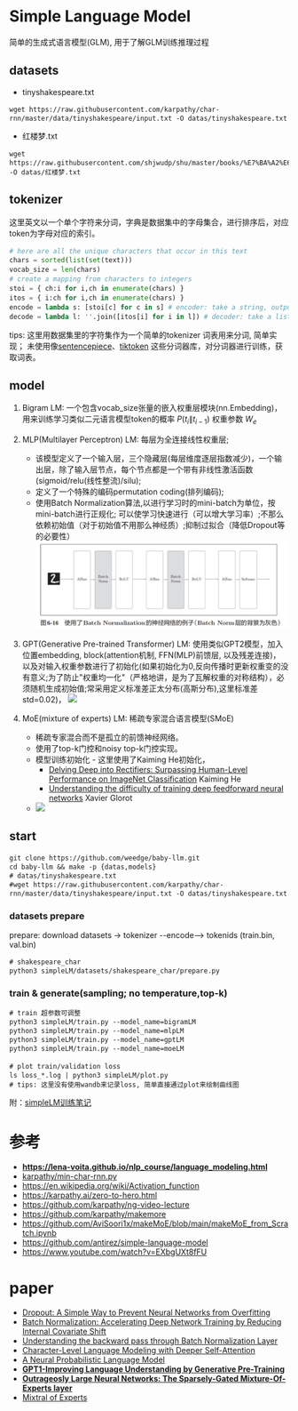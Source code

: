 # Simple Language Model
简单的生成式语言模型(GLM), 用于了解GLM训练推理过程
## datasets
- tinyshakespeare.txt
```shell
wget https://raw.githubusercontent.com/karpathy/char-rnn/master/data/tinyshakespeare/input.txt -O datas/tinyshakespeare.txt
```
- 红楼梦.txt
```shell
wget https://raw.githubusercontent.com/shjwudp/shu/master/books/%E7%BA%A2%E6%A5%BC%E6%A2%A6.txt -O datas/红楼梦.txt
```
## tokenizer
这里英文以一个单个字符来分词，字典是数据集中的字母集合，进行排序后，对应token为字母对应的索引。
```python
# here are all the unique characters that occur in this text
chars = sorted(list(set(text)))
vocab_size = len(chars)
# create a mapping from characters to integers
stoi = { ch:i for i,ch in enumerate(chars) }
itos = { i:ch for i,ch in enumerate(chars) }
encode = lambda s: [stoi[c] for c in s] # encoder: take a string, output a list of integers
decode = lambda l: ''.join([itos[i] for i in l]) # decoder: take a list of integers, output a string
```
tips: 这里用数据集里的字符集作为一个简单的tokenizer 词表用来分词, 简单实现； 未使用像[sentencepiece](https://github.com/google/sentencepiece)、[tiktoken](https://github.com/openai/tiktoken) 这些分词器库，对分词器进行训练，获取词表。

## model
1. Bigram LM: 一个包含vocab_size张量的嵌入权重层模块(nn.Embedding)，用来训练学习类似二元语言模型token的概率 $P(t_i\|t_{i-1})$ 权重参数 $W_e$

2. MLP(Multilayer Perceptron) LM: 每层为全连接线性权重层;  
   - 该模型定义了一个输入层，三个隐藏层(每层维度逐层指数减少)，一个输出层，除了输入层节点，每个节点都是一个带有非线性激活函数(sigmoid/relu(线性整流)/silu); 
   - 定义了一个特殊的编码permutation coding(排列编码);
   - 使用Batch Normalization算法,以进行学习时的mini-batch为单位，按mini-batch进行正规化; 可以使学习快速进行（可以增大学习率）;不那么依赖初始值（对于初始值不用那么神经质）;抑制过拟合（降低Dropout等的必要性）
  ![](https://raw.githubusercontent.com/weedge/mypic/master/llm/llm-knowledge-point-all-u-need/3.jpg)
  

3. GPT(Generative Pre-trained Transformer) LM: 使用类似GPT2模型，加入位置embedding, block(attention机制, FFN(MLP)前馈层, 以及残差连接)， 以及对输入权重参数进行了初始化(如果初始化为0,反向传播时更新权重变的没有意义;为了防止"权重均一化"（严格地讲，是为了瓦解权重的对称结构），必须随机生成初始值;常采用定义标准差正太分布(高斯分布),这里标准差std=0.02)，
![](https://raw.githubusercontent.com/weedge/baby-llm/main/docs/simple-gpt.drawio.png)

4. MoE(mixture of experts) LM: 稀疏专家混合语言模型(SMoE) 
   - 稀疏专家混合而不是孤立的前馈神经网络。
   - 使用了top-k门控和noisy top-k门控实现。
   - 模型训练初始化 - 这里使用了Kaiming He初始化，
      - [Delving Deep into Rectifiers: Surpassing Human-Level Performance on ImageNet Classification](https://arxiv.org/pdf/1502.01852.pdf) Kaiming He 
      - [Understanding the difficulty of training deep feedforward neural networks](https://proceedings.mlr.press/v9/glorot10a/glorot10a.pdf) Xavier Glorot
   - ![](https://raw.githubusercontent.com/weedge/baby-llm/main/docs/MoE-mixtral.drawio.png)

## start
```shell
git clone https://github.com/weedge/baby-llm.git
cd baby-llm && make -p {datas,models}
# datas/tinyshakespeare.txt
#wget https://raw.githubusercontent.com/karpathy/char-rnn/master/data/tinyshakespeare/input.txt -O datas/tinyshakespeare.txt
```

### datasets prepare
prepare: download datasets -> tokenizer --encode--> tokenids (train.bin, val.bin)
```shell
# shakespeare_char
python3 simpleLM/datasets/shakespeare_char/prepare.py
```

### train & generate(sampling; no temperature,top-k)
```shell
# train 超参数可调整
python3 simpleLM/train.py --model_name=bigramLM
python3 simpleLM/train.py --model_name=mlpLM
python3 simpleLM/train.py --model_name=gptLM
python3 simpleLM/train.py --model_name=moeLM

# plot train/validation loss
ls loss_*.log | python3 simpleLM/plot.py 
# tips: 这里没有使用wandb来记录loss, 简单直接通过plot来绘制曲线图
```
附：[simpleLM训练笔记]()


# 参考
- **https://lena-voita.github.io/nlp_course/language_modeling.html**
- [ karpathy/min-char-rnn.py](https://gist.github.com/karpathy/d4dee566867f8291f086)
- https://en.wikipedia.org/wiki/Activation_function
- https://karpathy.ai/zero-to-hero.html
- https://github.com/karpathy/ng-video-lecture
- https://github.com/karpathy/makemore
- https://github.com/AviSoori1x/makeMoE/blob/main/makeMoE_from_Scratch.ipynb
- https://github.com/antirez/simple-language-model
- https://www.youtube.com/watch?v=EXbgUXt8fFU

# paper
- [Dropout: A Simple Way to Prevent Neural Networks from Overfitting](https://jmlr.org/papers/volume15/srivastava14a/srivastava14a.pdf)
- [Batch Normalization: Accelerating Deep Network Training by Reducing Internal Covariate Shift](https://arxiv.org/pdf/1502.03167.pdf)
- [Understanding the backward pass through Batch Normalization Layer](https://kratzert.github.io/2016/02/12/understanding-the-gradient-flow-through-the-batch-normalization-layer.html)
- [Character-Level Language Modeling with Deeper Self-Attention](https://arxiv.org/pdf/1808.04444.pdf)
- [A Neural Probabilistic Language Model](https://www.jmlr.org/papers/volume3/bengio03a/bengio03a.pdf)
- [**GPT1-Improving Language Understanding by Generative Pre-Training**](https://s3-us-west-2.amazonaws.com/openai-assets/research-covers/language-unsupervised/language_understanding_paper.pdf)
- [**Outrageosly Large Neural Networks: The Sparsely-Gated Mixture-Of-Experts layer**](https://arxiv.org/pdf/1701.06538.pdf)
- [Mixtral of Experts](https://arxiv.org/pdf/2401.04088.pdf)
